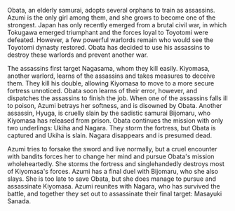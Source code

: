 Obata, an elderly samurai, adopts several orphans to train as assassins. Azumi is the only girl among them, and she grows to become one of the strongest. Japan has only recently emerged from a brutal civil war, in which Tokugawa emerged triumphant and the forces loyal to Toyotomi were defeated. However, a few powerful warlords remain who would see the Toyotomi dynasty restored. Obata has decided to use his assassins to destroy these warlords and prevent another war.

The assassins first target Nagasama, whom they kill easily. Kiyomasa, another warlord, learns of the assassins and takes measures to deceive them. They kill his double, allowing Kiyomasa to move to a more secure fortress unnoticed. Obata soon learns of their error, however, and dispatches the assassins to finish the job. When one of the assassins falls ill to poison, Azumi betrays her softness, and is disowned by Obata. Another assassin, Hyuga, is cruelly slain by the sadistic samurai Bijomaru, who Kiyomasa has released from prison. Obata continues the mission with only two underlings: Ukiha and Nagara. They storm the fortress, but Obata is captured and Ukiha is slain. Nagara disappears and is presumed dead.

Azumi tries to forsake the sword and live normally, but a cruel encounter with bandits forces her to change her mind and pursue Obata's mission wholeheartedly. She storms the fortress and singlehandedly destroys most of Kiyomasa's forces. Azumi has a final duel with Bijomaru, who she also slays. She is too late to save Obata, but she does manage to pursue and assassinate Kiyomasa. Azumi reunites with Nagara, who has survived the battle, and together they set out to assassinate their final target: Masayuki Sanada.